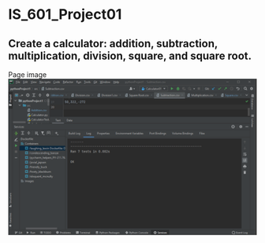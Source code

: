 # IS_601_Project01

## Create a calculator: addition, subtraction, multiplication, division, square, and square root.

Page image 
<img src="https://github.com/clairenjit369/IS_601_Project01/blob/main/Project01%20-%20Proof%20of%20success.png">





